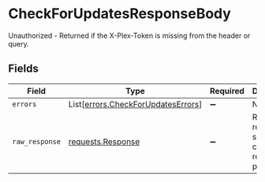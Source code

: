 # CheckForUpdatesResponseBody

Unauthorized - Returned if the X-Plex-Token is missing from the header or query.


## Fields

| Field                                                                                 | Type                                                                                  | Required                                                                              | Description                                                                           |
| ------------------------------------------------------------------------------------- | ------------------------------------------------------------------------------------- | ------------------------------------------------------------------------------------- | ------------------------------------------------------------------------------------- |
| `errors`                                                                              | List[[errors.CheckForUpdatesErrors](../../models/errors/checkforupdateserrors.md)]    | :heavy_minus_sign:                                                                    | N/A                                                                                   |
| `raw_response`                                                                        | [requests.Response](https://requests.readthedocs.io/en/latest/api/#requests.Response) | :heavy_minus_sign:                                                                    | Raw HTTP response; suitable for custom response parsing                               |